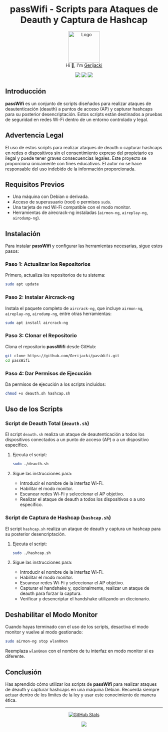 <h1 align="center">passWifi - Scripts para Ataques de Deauth y Captura de Hashcap</h1>

<p align="center">
  <img src="https://github.com/Gerijacki.png" width="100" alt="Logo"/><br/>
  Hi 👋, I'm <a href="https://github.com/Gerijacki">Gerijacki</a>
</p>

<p align="center">
  <a href="https://github.com/Gerijacki/passWifi/stargazers"><img src="https://img.shields.io/github/stars/Gerijacki/passWifi?colorA=363a4f&colorB=b7bdf8&style=for-the-badge"></a>
  <a href="https://github.com/Gerijacki/passWifi/issues"><img src="https://img.shields.io/github/issues/Gerijacki/passWifi?colorA=363a4f&colorB=f5a97f&style=for-the-badge"></a>
  <a href="https://github.com/Gerijacki/passWifi/contributors"><img src="https://img.shields.io/github/contributors/Gerijacki/passWifi?colorA=363a4f&colorB=a6da95&style=for-the-badge"></a>
</p>

## Introducción

**passWifi** es un conjunto de scripts diseñados para realizar ataques de deautenticación (deauth) a puntos de acceso (AP) y capturar hashcaps para su posterior desencriptación. Estos scripts están destinados a pruebas de seguridad en redes Wi-Fi dentro de un entorno controlado y legal.

## Advertencia Legal

El uso de estos scripts para realizar ataques de deauth o capturar hashcaps en redes o dispositivos sin el consentimiento expreso del propietario es ilegal y puede tener graves consecuencias legales. Este proyecto se proporciona únicamente con fines educativos. El autor no se hace responsable del uso indebido de la información proporcionada.

## Requisitos Previos

- Una máquina con Debian o derivada.
- Acceso de superusuario (root) o permisos `sudo`.
- Una tarjeta de red Wi-Fi compatible con el modo monitor.
- Herramientas de airecrack-ng instaladas (`airmon-ng`, `aireplay-ng`, `airodump-ng`).

## Instalación

Para instalar **passWifi** y configurar las herramientas necesarias, sigue estos pasos:

### Paso 1: Actualizar los Repositorios

Primero, actualiza los repositorios de tu sistema:

```bash
sudo apt update
```

### Paso 2: Instalar Aircrack-ng

Instala el paquete completo de `aircrack-ng`, que incluye `airmon-ng`, `aireplay-ng`, `airodump-ng`, entre otras herramientas:

```bash
sudo apt install aircrack-ng
```

### Paso 3: Clonar el Repositorio

Clona el repositorio **passWifi** desde GitHub:

```bash
git clone https://github.com/Gerijacki/passWifi.git
cd passWifi
```

### Paso 4: Dar Permisos de Ejecución

Da permisos de ejecución a los scripts incluidos:

```bash
chmod +x deauth.sh hashcap.sh
```

## Uso de los Scripts

### Script de Deauth Total (`deauth.sh`)

El script `deauth.sh` realiza un ataque de deautenticación a todos los dispositivos conectados a un punto de acceso (AP) o a un dispositivo específico.

1. Ejecuta el script:

   ```bash
   sudo ./deauth.sh
   ```

2. Sigue las instrucciones para:
   - Introducir el nombre de la interfaz Wi-Fi.
   - Habilitar el modo monitor.
   - Escanear redes Wi-Fi y seleccionar el AP objetivo.
   - Realizar el ataque de deauth a todos los dispositivos o a uno específico.

### Script de Captura de Hashcap (`hashcap.sh`)

El script `hashcap.sh` realiza un ataque de deauth y captura un hashcap para su posterior desencriptación.

1. Ejecuta el script:

   ```bash
   sudo ./hashcap.sh
   ```

2. Sigue las instrucciones para:
   - Introducir el nombre de la interfaz Wi-Fi.
   - Habilitar el modo monitor.
   - Escanear redes Wi-Fi y seleccionar el AP objetivo.
   - Capturar el handshake y, opcionalmente, realizar un ataque de deauth para forzar la captura.
   - Verificar y desencriptar el handshake utilizando un diccionario.

## Deshabilitar el Modo Monitor

Cuando hayas terminado con el uso de los scripts, desactiva el modo monitor y vuelve al modo gestionado:

```bash
sudo airmon-ng stop wlan0mon
```

Reemplaza `wlan0mon` con el nombre de tu interfaz en modo monitor si es diferente.

## Conclusión

Has aprendido cómo utilizar los scripts de **passWifi** para realizar ataques de deauth y capturar hashcaps en una máquina Debian. Recuerda siempre actuar dentro de los límites de la ley y usar este conocimiento de manera ética.

---

<p align="center">
  <a href="https://github.com/Gerijacki">
    <img src="https://github-readme-stats.vercel.app/api?username=Gerijacki&show_icons=true&theme=dark&count_private=true" alt="GitHub Stats" />
  </a>
</p>

<p align="center">
  <img src="https://raw.githubusercontent.com/Trilokia/Trilokia/379277808c61ef204768a61bbc5d25bc7798ccf1/bottom_header.svg" />
</p>
